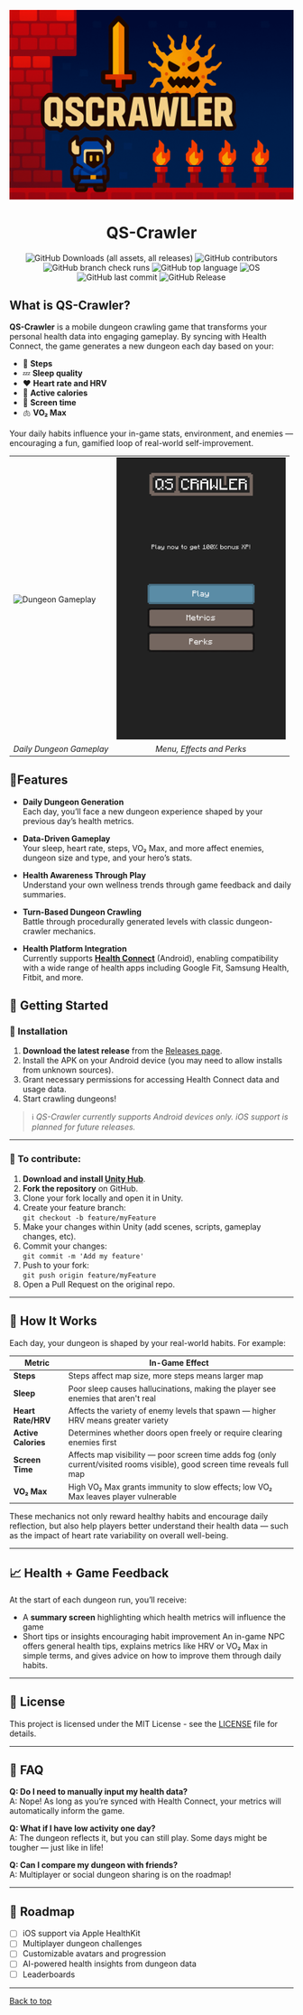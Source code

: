 <a name="top"></a>
[![QSCrawler Banner](https://github.com/P8-QS/QSCrawler/blob/main/Assets/Artwork/banner.png)](https://github.com/P8-QS/QSCrawler/blob/main/Assets/Artwork/banner.png)
<h1 align="center">
  <span title="Quantified Self Crawler">QS-Crawler</span>
</h1>
<div align="center">

![GitHub Downloads (all assets, all releases)](https://img.shields.io/github/downloads/P8-QS/QSCrawler/total)
![GitHub contributors](https://img.shields.io/github/contributors/P8-QS/QSCrawler)
![GitHub branch check runs](https://img.shields.io/github/check-runs/P8-QS/QSCrawler/main)
![GitHub top language](https://img.shields.io/github/languages/top/P8-QS/QSCrawler)
![OS](https://img.shields.io/badge/OS-linux%2C%20windows%2C%20macOS-0078D4)
![GitHub last commit](https://img.shields.io/github/last-commit/P8-QS/QSCrawler)
![GitHub Release](https://img.shields.io/github/v/release/P8-QS/QSCrawler)

</div>

## What is QS-Crawler?

**QS-Crawler** is a mobile dungeon crawling game that transforms your personal health data into engaging gameplay. By syncing with Health Connect, the game generates a new dungeon each day based on your:
- 👣 **Steps**
- 💤 **Sleep quality**
- ❤️ **Heart rate and HRV**
- 🔋 **Active calories**
- 📱 **Screen time**
- 🫁 **VO₂ Max**

Your daily habits influence your in-game stats, environment, and enemies — encouraging a fun, gamified loop of real-world self-improvement.

<div align="center">
  <table>
    <tr>
      <td><img src="Assets/Artwork/Gifs/gameplay01.gif" alt="Dungeon Gameplay" width="300"/></td>
      <td><img src="Assets/Artwork/Gifs/menu00.gif" alt="Menu Navigation" width="300"/></td>
    </tr>
    <tr>
      <td align="center"><em>Daily Dungeon Gameplay</em></td>
      <td align="center"><em>Menu, Effects and Perks</em></td>
    </tr>
  </table>
</div>

## 🧩Features

- **Daily Dungeon Generation**  
  Each day, you’ll face a new dungeon experience shaped by your previous day’s health metrics.

- **Data-Driven Gameplay**  
  Your sleep, heart rate, steps, VO₂ Max, and more affect enemies, dungeon size and type, and your hero’s stats.

- **Health Awareness Through Play**  
  Understand your own wellness trends through game feedback and daily summaries.

- **Turn-Based Dungeon Crawling**  
  Battle through procedurally generated levels with classic dungeon-crawler mechanics.

- **Health Platform Integration**  
Currently supports [**Health Connect**](https://health.google/health-connect-android/https://health.google/health-connect-android/) (Android), enabling compatibility with a wide range of health apps including Google Fit, Samsung Health, Fitbit, and more.

## 🚀 Getting Started

### 📱 Installation

1. **Download the latest release** from the [Releases page](https://github.com/P8-QS/QSCrawler/releases).
2. Install the APK on your Android device (you may need to allow installs from unknown sources).
3. Grant necessary permissions for accessing Health Connect data and usage data.
4. Start crawling dungeons!

> ℹ️ *QS-Crawler currently supports Android devices only. iOS support is planned for future releases.*

---

### 🤝 To contribute:
1. **Download and install [Unity Hub](https://unity.com/download)**.
2. **Fork the repository** on GitHub.
3. Clone your fork locally and open it in Unity.
4. Create your feature branch:  
   `git checkout -b feature/myFeature`
5. Make your changes within Unity (add scenes, scripts, gameplay changes, etc).
6. Commit your changes:  
   `git commit -m 'Add my feature'`
7. Push to your fork:  
   `git push origin feature/myFeature`
8. Open a Pull Request on the original repo.

---

## 🧩 How It Works

Each day, your dungeon is shaped by your real-world habits. For example:

| Metric             | In-Game Effect                                                                 |
|--------------------|--------------------------------------------------------------------------------|
| **Steps**          | Steps affect map size, more steps means larger map                                                   |
| **Sleep**          | Poor sleep causes hallucinations, making the player see enemies that aren't real |
| **Heart Rate/HRV** | Affects the variety of enemy levels that spawn — higher HRV means greater variety |
| **Active Calories**| Determines whether doors open freely or require clearing enemies first         |
| **Screen Time**    | Affects map visibility — poor screen time adds fog (only current/visited rooms visible), good screen time reveals full map |
| **VO₂ Max**        | High VO₂ Max grants immunity to slow effects; low VO₂ Max leaves player vulnerable |

These mechanics not only reward healthy habits and encourage daily reflection, but also help players better understand their health data — such as the impact of heart rate variability on overall well-being.

---

## 📈 Health + Game Feedback

At the start of each dungeon run, you’ll receive:
- A **summary screen** highlighting which health metrics will influence the game
- Short tips or insights encouraging habit improvement
   An in-game NPC offers general health tips, explains metrics like HRV or VO₂ Max in simple terms, and gives advice on how to improve them through daily habits.

---

## 📜 License

This project is licensed under the MIT License - see the [LICENSE](LICENSE) file for details.

---

## 🙋 FAQ

**Q: Do I need to manually input my health data?**  
A: Nope! As long as you’re synced with Health Connect, your metrics will automatically inform the game.

**Q: What if I have low activity one day?**  
A: The dungeon reflects it, but you can still play. Some days might be tougher — just like in life!

**Q: Can I compare my dungeon with friends?**  
A: Multiplayer or social dungeon sharing is on the roadmap!

---

## 🔮 Roadmap

- [ ] iOS support via Apple HealthKit  
- [ ] Multiplayer dungeon challenges  
- [ ] Customizable avatars and progression  
- [ ] AI-powered health insights from dungeon data
- [ ] Leaderboards

---

[Back to top](#top)
